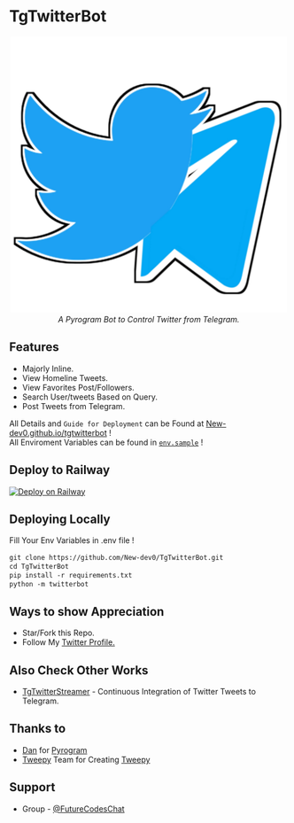 # TgTwitterBot

<p align="center"><img src="./logo.png", width="500"><br>
<i>A Pyrogram Bot to Control Twitter from Telegram.</i>
<br></p>

## Features
- Majorly Inline.
- View Homeline Tweets.
- View Favorites Post/Followers.
- Search User/tweets Based on Query.
- Post Tweets from Telegram.


All Details and ```Guide for Deployment``` can be Found at [New-dev0.github.io/tgtwitterbot](https://New-dev0.Github.io/tgtwitterbot) !
<br>
All Enviroment Variables can be found in [`env.sample`](https://github.com/New-dev0/TgTwitterBot/blob/main/env.sample) !


## Deploy to Railway
[![Deploy on Railway](https://railway.app/button.svg)](https://railway.app/new/template/oWd5QD)

## Deploying Locally
Fill Your Env Variables in .env file !
```shell
git clone https://github.com/New-dev0/TgTwitterBot.git
cd TgTwitterBot
pip install -r requirements.txt
python -m twitterbot
```


## Ways to show Appreciation
* Star/Fork this Repo.
* Follow My [Twitter Profile.](https://twitter.com/newdev0)

## Also Check Other Works
* [TgTwitterStreamer](https://github.com/New-dev0/TgTwitterStreamer) - Continuous Integration of Twitter Tweets to Telegram.
## Thanks to
- [Dan](https://github.com/delivrance) for [Pyrogram](https://github.com/pyrogram/pyrogram)
- [Tweepy](https://github.com/tweepy) Team for Creating [Tweepy](https://github.com/tweepy/tweepy)


## Support
- Group - [@FutureCodesChat](https://t.me/FutureCodesChat)
